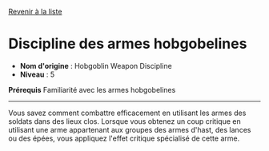 [Revenir à la liste](..)

# Discipline des armes hobgobelines

 * **Nom d'origine** : Hobgoblin Weapon Discipline
 * **Niveau** : 5


<p><span id="ctl00_MainContent_DetailedOutput"><strong>Prérequis</strong> Familiarité avec les armes hobgobelines<br></span></p>
<hr>
<p>Vous savez comment combattre efficacement en utilisant les armes des soldats dans des lieux clos. Lorsque vous obtenez un coup critique en utilisant une arme appartenant aux groupes des armes d'hast, des lances ou des épées, vous appliquez l'effet critique spécialisé de cette arme.&nbsp;</p>